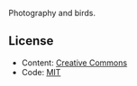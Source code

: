 Photography and birds.

## License

* Content: [Creative Commons](http://creativecommons.org/licenses/by/3.0/)
* Code: [MIT](http://opensource.org/licenses/mit-license.php)
